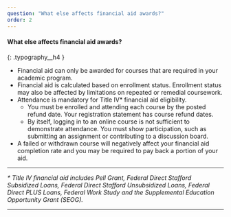 ```yaml
---
question: "What else affects financial aid awards?"
order: 2
---
```


#### What else affects financial aid awards?
{: .typography__h4 }

* Financial aid can only be awarded for courses that are required in your academic program.
* Financial aid is calculated based on enrollment status. Enrollment status may also be affected by limitations on repeated or remedial coursework.
* Attendance is mandatory for Title IV* financial aid eligibility.
  * You must be enrolled and attending each course by the posted refund date. Your registration statement has course refund dates.
  * By itself, logging in to an online course is not sufficient to demonstrate attendance. You must show participation, such as submitting an assignment or contributing to a discussion board.
* A failed or withdrawn course will negatively affect your financial aid completion rate and you may be required to pay back a portion of your aid.


-----

*\* Title&nbsp;IV financial aid includes Pell Grant, Federal Direct Stafford Subsidized Loans, Federal Direct Stafford Unsubsidized Loans, Federal Direct PLUS Loans, Federal Work Study and the Supplemental Education Opportunity Grant (SEOG).​​*

-----
